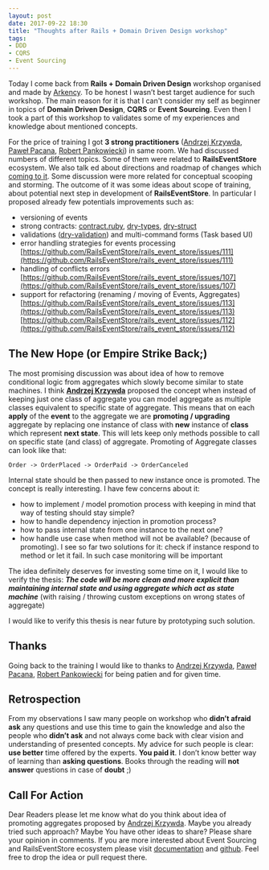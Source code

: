 ```yaml
---
layout: post
date: 2017-09-22 18:30
title: "Thoughts after Rails + Domain Driven Design workshop"
tags:
- DDD
- CQRS
- Event Sourcing
---
```

Today I come back from **Rails + Domain Driven Design** workshop organised and made by [Arkency](http://arkency.com/). To be honest I wasn’t best target audience for such workshop. The main reason for it is that I can't consider my self as beginner in topics of **Domain Driven Design**, **CQRS** or **Event Sourcing**. Even then I took a part of this workshop to validates some of my experiences and knowledge about mentioned concepts. 

For the price of training I got **3 strong practitioners** ([Andrzej Krzywda](https://twitter.com/andrzejkrzywda
), [Paweł Pacana](https://twitter.com/pawelpacana), [Robert Pankowiecki](https://twitter.com/pankowecki)) in same room. 
We had discussed numbers of different topics. Some of them were related to **RailsEventStore** ecosystem. We also talk ed about directions and roadmap of changes which [coming to it](https://github.com/RailsEventStore/rails_event_store/pull/86). Some discussion were more related for conceptual scooping and storming. The outcome of it was some ideas about scope of training, about potential next step in development of **RailsEventStore**. In particular I proposed already few potentials improvements such as:
 
- versioning of events 
- strong contracts: [contract.ruby](https://egonschiele.github.io/contracts.ruby/), [dry-types](http://dry-rb.org/gems/dry-types/), [dry-struct](http://dry-rb.org/gems/dry-struct/)
- validations ([dry-validation](http://dry-rb.org/gems/dry-validation/)) and multi-command forms (Task based UI)
- error handling strategies for events processing
[https://github.com/RailsEventStore/rails_event_store/issues/111](https://github.com/RailsEventStore/rails_event_store/issues/111)
- handling of conflicts errors [https://github.com/RailsEventStore/rails_event_store/issues/107](https://github.com/RailsEventStore/rails_event_store/issues/107)
- support for refactoring (renaming / moving of Events, Aggregates) [https://github.com/RailsEventStore/rails_event_store/issues/113](https://github.com/RailsEventStore/rails_event_store/issues/113)
[https://github.com/RailsEventStore/rails_event_store/issues/112](https://github.com/RailsEventStore/rails_event_store/issues/112)

## The New Hope (or Empire Strike Back;)
The most promising discussion was about idea of how to remove conditional logic from aggregates which slowly become similar to state machines. I think [**Andrzej Krzywda**](https://twitter.com/andrzejkrzywda
) proposed the concept when instead of keeping just one class of aggregate you can model aggregate as multiple classes equivalent to specific state of aggregate. This means that on each **apply** of the **event** to the aggregate we are **promoting /  upgrading** aggregate by replacing one instance of class with **new** instance of **class** which represent **next state**. This will lets keep only methods possible to call on specific state (and class) of aggregate. Promoting of Aggregate classes can look like that:

```
Order -> OrderPlaced -> OrderPaid -> OrderCanceled
```

Internal state should be then passed to new instance once is promoted. The concept is really interesting. I have few concerns about it:

- how to implement / model promotion process with keeping in mind
that way of testing should stay simple?
- how to handle dependency injection in promotion process?
- how to pass internal state from one instance to the next one?
- how handle use case when method will not be available? (because of promoting). I see so far two solutions for it: check if instance respond to method or let it fail. In such case monitoring will be important

The idea definitely deserves for investing some time on it, I would like to verify the thesis: ***The code will be more clean and more explicit than maintaining internal state and using aggregate which act as state machine*** (with raising / throwing custom exceptions on wrong states of aggregate)

I would like to verify this thesis is near future by prototyping such solution.

## Thanks

Going back to the training I would like to thanks to [Andrzej Krzywda](https://twitter.com/andrzejkrzywda
), [Paweł Pacana](https://twitter.com/pawelpacana), [Robert Pankowiecki](https://twitter.com/pankowecki) for being patien and for given time.

## Retrospection

From my observations I saw many people on workshop who **didn’t afraid ask** any questions and use this time to gain the knowledge and also the people who **didn’t ask** and not always come back with clear vision and understanding of presented concepts. My advice for such people is clear: **use better** time offered by the experts. **You paid it**. I don’t know better way of learning than **asking questions**. Books through the reading will **not answer** questions in case of **doubt** ;)

## Call For Action
Dear Readers please let me know what do you think about idea of promoting aggregates proposed by [Andrzej Krzywda](https://twitter.com/andrzejkrzywda). Maybe you already tried such approach? Maybe You have other ideas to share? Please share your opinion in comments. If you are more interested about Event Sourcing and RailsEventStore ecosystem please visit [documentation](http://railseventstore.org/) and [github](https://github.com/RailsEventStore/rails_event_store). Feel free to drop the idea or pull request there.
